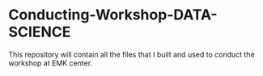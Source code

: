 # Conducting-Workshop-DATA-SCIENCE
This repository will contain all the files that I built and used to conduct the workshop at EMK center. 


